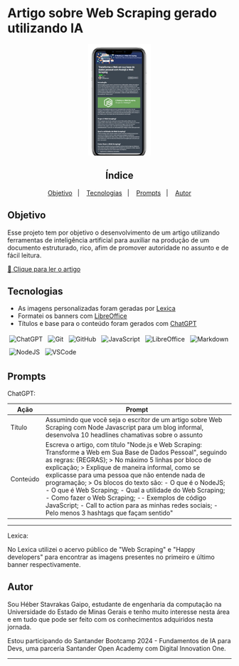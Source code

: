 # Artigo sobre Web Scraping gerado utilizando IA

<div aLign="center">
  <img style="height: 250px" src="./assets/Black_and_White_Phone_Mockup_Webinar_Promotion_Instagram_Story-removebg-preview.png" alt="Exemplo da página do artigo no site da DIO exibido na tela de um celular" />
</div>

<h2 aLign="center">Índice</h2>
<p align="center">
  <a href="#objetivo">Objetivo</a>&nbsp;&nbsp;&nbsp;|&nbsp;&nbsp;&nbsp;
  <a href="#tecnologias">Tecnologias</a>&nbsp;&nbsp;&nbsp;|&nbsp;&nbsp;&nbsp;
  <a href="#prompts">Prompts</a>&nbsp;&nbsp;&nbsp;|&nbsp;&nbsp;&nbsp;
  <a href="#Autor">Autor</a>
</p>


## Objetivo

Esse projeto tem por objetivo o desenvolvimento de um artigo utilizando ferramentas de inteligência artificial para auxiliar na produção de um documento estruturado, rico, afim de promover autoridade no assunto e de fácil leitura.

<a href="https://web.dio.me/articles/transforme-a-web-em-sua-base-de-dados-pessoal-com-nodejs-e-web-scraping?back=%2Farticles&page=1&order=oldest">📰 Clique para ler o artigo</a>

## Tecnologias
- As imagens personalizadas foram geradas por <a href="https://lexica.art/">Lexica</a>
- Formatei os banners com <a href="https://www.libreoffice.org/discover/libreoffice/">LibreOffice</a>
- Títulos e base para o conteúdo foram gerados com <a href="https://chat.openai.com/">ChatGPT</a>

<div aLign="center" style="display: flex; flex-direction: row; flex-wrap: wrap; gap: 4px">
  <img aLign="center" style="margin: 4px;" alt="ChatGPT" src="https://img.shields.io/badge/ChatGPT-74aa9c?style=for-the-badge&logo=openai&logoColor=white" />
  <img aLign="center" style="margin: 4px;" alt="Git" src="https://img.shields.io/badge/git-%23F05033.svg?style=for-the-badge&logo=git&logoColor=white" />
  <img aLign="center" style="margin: 4px;" alt="GitHub" src="https://img.shields.io/badge/github-%23121011.svg?style=for-the-badge&logo=github&logoColor=white" />
  <img aLign="center" style="margin: 4px;" alt="JavaScript" src="https://img.shields.io/badge/javascript-%23323330.svg?style=for-the-badge&logo=javascript&logoColor=%23F7DF1E" />
  <img aLign="center" style="margin: 4px;" alt="LibreOffice" src="https://img.shields.io/badge/LibreOffice-18A303?style=for-the-badge&logo=LibreOffice&logoColor=white" />
  <img aLign="center" style="margin: 4px;" alt="Markdown" src="https://img.shields.io/badge/markdown-%23000000.svg?style=for-the-badge&logo=markdown&logoColor=white" />
  <img aLign="center" style="margin: 4px;" alt="NodeJS" src="https://img.shields.io/badge/node.js-6DA55F?style=for-the-badge&logo=node.js&logoColor=white" />
  <img aLign="center" style="margin: 4px;" alt="VSCode" src="https://img.shields.io/badge/Visual%20Studio%20Code-0078d7.svg?style=for-the-badge&logo=visual-studio-code&logoColor=white" />
</div>

## Prompts
ChatGPT:

| Ação | Prompt |
|---|---|
| Título | Assumindo que você seja o escritor de um artigo sobre Web Scraping com Node Javascript para um blog informal, desenvolva 10 headlines chamativas sobre o assunto |
| Conteúdo | Escreva o artigo, com título "Node.js e Web Scraping: Transforme a Web em Sua Base de Dados Pessoal", seguindo as regras: {REGRAS}; > No máximo 5 linhas por bloco de explicação; > Explique de maneira informal, como se explicasse para uma pessoa que não entende nada de programação; > Os blocos do texto são: - O que é o NodeJS; - O que é Web Scraping; - Qual a utilidade do Web Scraping; - Como fazer o Web Scraping; -- Exemplos de código JavaScript; - Call to action para as minhas redes sociais; - Pelo menos 3 hashtags que façam sentido" |

---
Lexica:

No Lexica utilizei o acervo público de "Web Scraping" e "Happy developers" para encontrar as imagens presentes no primeiro e último banner respectivamente.

## Autor 
Sou Héber Stavrakas Gaipo, estudante de engenharia da computação na Universidade do Estado de Minas Gerais e tenho muito interesse nesta área e em tudo que pode ser feito com os conhecimentos adquiridos nesta jornada.

Estou participando do Santander Bootcamp 2024 - Fundamentos de IA para Devs, uma parceria Santander Open Academy com Digital Innovation One.

---

